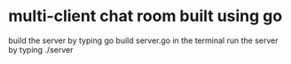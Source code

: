 # multi-client chat room built using go
build the server by typing go build server.go in the terminal
 run the server by typing ./server

